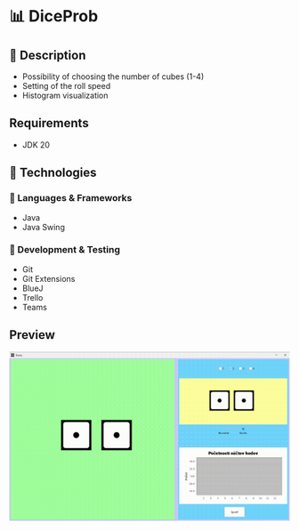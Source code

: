 # 📊 DiceProb



## 📝 Description
<ul>
  <li>Possibility of choosing the number of cubes (1-4)</li>
  <li>Setting of the roll speed</li>
  <li>Histogram visualization</li>
</ul>
<h2>Requirements</h2>
<ul>
  <li>JDK 20</li>
</ul>

## 🧰 Technologies

### 🔹 Languages & Frameworks  
<ul>
  <li>Java</li>
  <li>Java Swing</li>
</ul>

### 🔹 Development & Testing  
<ul>
 <li>Git</li>
  <li>Git Extensions</li>
  <li>BlueJ</li>
  <li>Trello</li>
  <li>Teams</li>
</ul>



<h2>Preview</h2>

![me](https://github.com/milos970/assets/blob/d923659d2d235eb1980aaafbed1f9fe103e0ca20/images/dice.gif)
